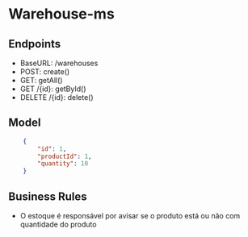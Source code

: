 # Warehouse-ms

## Endpoints
- BaseURL: /warehouses
- POST: create()
- GET: getAll()
- GET /{id}: getById()
- DELETE /{id}: delete()

## Model
```json
    {
        "id": 1,
        "productId": 1,
        "quantity": 10
    }
```

## Business Rules
- O estoque é responsável por avisar se o produto está ou não com quantidade do produto 